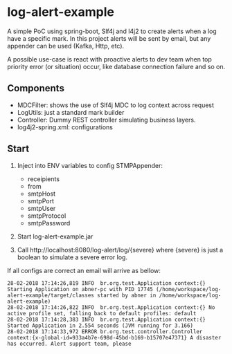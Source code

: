 # log-alert-example
A simple PoC using spring-boot, Slf4j and l4j2 to create alerts when a log have a specific mark. In this project alerts will be sent by email, but any appender can be used (Kafka, Http, etc).

A possible use-case is react with proactive alerts to dev team when top priority error (or situation) occur, like database connection failure and so on.

## Components

* MDCFilter: shows the use of Slf4j MDC to log context across request
* LogUtils: just a standard mark builder
* Controller: Dummy REST controller simulating business layers.
* log4j2-spring.xml: configurations

## Start 
1. Inject into ENV variables to config STMPAppender:
    * receipients
    * from
    * smtpHost
    * smtpPort
    * smtpUser
    * smtpProtocol
    * smtpPassword

2. Start log-alert-example.jar
3. Call http://localhost:8080/log-alert/log/{severe} where {severe} is just a boolean to simulate a severe error log.

If all configs are correct an email will arrive as bellow:

```
28-02-2018 17:14:26,819 INFO  br.org.test.Application context:{} Starting Application on abner-pc with PID 17745 (/home/workspace/log-alert-example/target/classes started by abner in /home/workspace/log-alert-example)
28-02-2018 17:14:26,822 INFO  br.org.test.Application context:{} No active profile set, falling back to default profiles: default
28-02-2018 17:14:28,383 INFO  br.org.test.Application context:{} Started Application in 2.554 seconds (JVM running for 3.166)
28-02-2018 17:14:33,972 ERROR br.org.test.controller.Controller context:{x-global-id=933a4b7e-698d-45bd-b169-b15707e47371} A disaster has occurred. Alert support team, please
```
